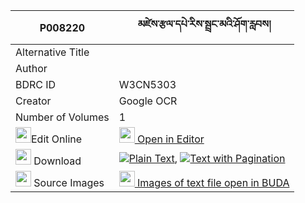 |P008220|མཛེས་རྩལ་དཔེ་རིས་སྦྲང་མའི་ཤོག་རླབས། 
| --- | --- 
|Alternative Title |
|Author | 
|BDRC ID | W3CN5303
|Creator | Google OCR
|Number of Volumes| 1
|<img width="25" src="https://img.icons8.com/color/25/000000/edit-property.png">Edit Online| [<img width="25" src="https://avatars.githubusercontent.com/u/45091458?s=200&v=4"> Open in Editor](http://editor.openpecha.org/P008220)
|<img width="25" src="https://img.icons8.com/fluent/48/000000/download-2.png"/>  Download | [![](https://img.icons8.com/color/20/000000/txt.png)Plain Text](https://github.com/Openpecha/P008220/releases/download/v1/dze_tsal_peri_drangma_i_shok_l_plain_P008220.zip), [![](https://img.icons8.com/color/20/000000/txt.png)Text with Pagination](https://github.com/Openpecha/P008220/releases/download/v1/dze_tsal_peri_drangma_i_shok_l_pages_P008220.zip)
|<img width="25" src="https://img.icons8.com/plasticine/100/000000/pictures-folder.png"/>  Source Images | [<img width="25" src="https://library.bdrc.io/icons/BUDA-small.svg"> Images of text file open in BUDA](https://library.bdrc.io/show/bdr:W3CN5303)
